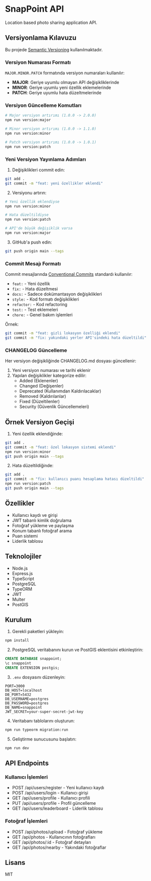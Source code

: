 # SnapPoint API

Location based photo sharing application API.

## Versiyonlama Kılavuzu

Bu projede [Semantic Versioning](https://semver.org/) kullanılmaktadır.

### Versiyon Numarası Formatı

`MAJOR.MINOR.PATCH` formatında versiyon numaraları kullanılır:

- **MAJOR**: Geriye uyumlu olmayan API değişikliklerinde
- **MINOR**: Geriye uyumlu yeni özellik eklemelerinde
- **PATCH**: Geriye uyumlu hata düzeltmelerinde

### Versiyon Güncelleme Komutları

```bash
# Major versiyon artırımı (1.0.0 -> 2.0.0)
npm run version:major

# Minor versiyon artırımı (1.0.0 -> 1.1.0)
npm run version:minor

# Patch versiyon artırımı (1.0.0 -> 1.0.1)
npm run version:patch
```

### Yeni Versiyon Yayınlama Adımları

1. Değişiklikleri commit edin:
```bash
git add .
git commit -m "feat: yeni özellikler eklendi"
```

2. Versiyonu artırın:
```bash
# Yeni özellik eklendiyse
npm run version:minor

# Hata düzeltildiyse
npm run version:patch

# API'de büyük değişiklik varsa
npm run version:major
```

3. GitHub'a push edin:
```bash
git push origin main --tags
```

### Commit Mesajı Formatı

Commit mesajlarında [Conventional Commits](https://www.conventionalcommits.org/) standardı kullanılır:

- `feat:` - Yeni özellik
- `fix:` - Hata düzeltmesi
- `docs:` - Sadece dokümantasyon değişiklikleri
- `style:` - Kod formatı değişiklikleri
- `refactor:` - Kod refactoring
- `test:` - Test eklemeleri
- `chore:` - Genel bakım işlemleri

Örnek:
```bash
git commit -m "feat: gizli lokasyon özelliği eklendi"
git commit -m "fix: yakındaki yerler API'sindeki hata düzeltildi"
```

### CHANGELOG Güncelleme

Her versiyon değişikliğinde CHANGELOG.md dosyası güncellenir:

1. Yeni versiyon numarası ve tarihi eklenir
2. Yapılan değişiklikler kategorize edilir:
   - Added (Eklenenler)
   - Changed (Değişenler)
   - Deprecated (Kullanımdan Kaldırılacaklar)
   - Removed (Kaldırılanlar)
   - Fixed (Düzeltilenler)
   - Security (Güvenlik Güncellemeleri)

## Örnek Versiyon Geçişi

1. Yeni özellik eklendiğinde:
```bash
git add .
git commit -m "feat: özel lokasyon sistemi eklendi"
npm run version:minor
git push origin main --tags
```

2. Hata düzeltildiğinde:
```bash
git add .
git commit -m "fix: kullanıcı puanı hesaplama hatası düzeltildi"
npm run version:patch
git push origin main --tags
```

## Özellikler

- Kullanıcı kaydı ve girişi
- JWT tabanlı kimlik doğrulama
- Fotoğraf yükleme ve paylaşma
- Konum tabanlı fotoğraf arama
- Puan sistemi
- Liderlik tablosu

## Teknolojiler

- Node.js
- Express.js
- TypeScript
- PostgreSQL
- TypeORM
- JWT
- Multer
- PostGIS

## Kurulum

1. Gerekli paketleri yükleyin:
```bash
npm install
```

2. PostgreSQL veritabanını kurun ve PostGIS eklentisini etkinleştirin:
```sql
CREATE DATABASE snappoint;
\c snappoint
CREATE EXTENSION postgis;
```

3. `.env` dosyasını düzenleyin:
```
PORT=3000
DB_HOST=localhost
DB_PORT=5432
DB_USERNAME=postgres
DB_PASSWORD=postgres
DB_NAME=snappoint
JWT_SECRET=your-super-secret-jwt-key
```

4. Veritabanı tablolarını oluşturun:
```bash
npm run typeorm migration:run
```

5. Geliştirme sunucusunu başlatın:
```bash
npm run dev
```

## API Endpoints

### Kullanıcı İşlemleri
- POST /api/users/register - Yeni kullanıcı kaydı
- POST /api/users/login - Kullanıcı girişi
- GET /api/users/profile - Kullanıcı profili
- PUT /api/users/profile - Profil güncelleme
- GET /api/users/leaderboard - Liderlik tablosu

### Fotoğraf İşlemleri
- POST /api/photos/upload - Fotoğraf yükleme
- GET /api/photos - Kullanıcının fotoğrafları
- GET /api/photos/:id - Fotoğraf detayları
- GET /api/photos/nearby - Yakındaki fotoğraflar

## Lisans

MIT 